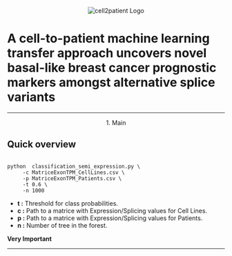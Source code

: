 
<p align="center">
<img align="center"   src="/img/cell-to-patient.png" alt="cell2patient Logo">
</p>


A cell-to-patient machine learning transfer approach uncovers novel basal-like breast cancer prognostic markers amongst alternative splice variants
=============


---

<p align="center">1. Main</p>


## Quick overview



```shell

python  classification_semi_expression.py \
	 -c MatriceExonTPM_CellLines.csv \
	 -p MatriceExonTPM_Patients.csv \
	 -t 0.6 \
	 -n 1000 

```

- **t :** Threshold for class probabilities.
- **c :** Path to a matrice with Expression/Splicing values for Cell Lines.
- **p :** Path to a matrice with Expression/Splicing values for Patients.
- **n :** Number of tree in the forest.



__Very Important__  

---
